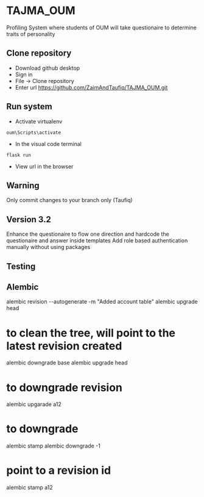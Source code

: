 # TAJMA_OUM
Profiling System where students of OUM will take questionaire to determine traits of personality


## Clone repository
- Download github desktop
- Sign in 
- File -> Clone repository
- Enter url https://github.com/ZaimAndTaufiq/TAJMA_OUM.git

## Run system
- Activate virtualenv
```
oum\Scripts\activate
```
- In the visual code terminal 
```
flask run
```

- View url in the browser

## Warning
Only commit changes to your branch only (Taufiq)

## Version 3.2
Enhance the questionaire to flow one direction and hardcode the questionaire and answer inside templates
Add role based authentication manually without using packages

## Testing

## Alembic
alembic revision --autogenerate -m "Added account table"
alembic upgrade head

# to clean the tree, will point to the latest revision created
alembic downgrade base
alembic upgrade head

# to downgrade revision 
alembic upgarade a12

# to downgrade
alembic stamp <revision>
alembic downgrade -1

# point to a revision id
alembic stamp a12
